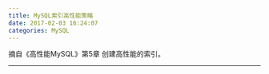 ```yaml
---
title: MySQL索引高性能策略
date: 2017-02-03 16:24:07
categories: MySQL
---
```

摘自《高性能MySQL》第5章 创建高性能的索引。<!-- more -->

---

